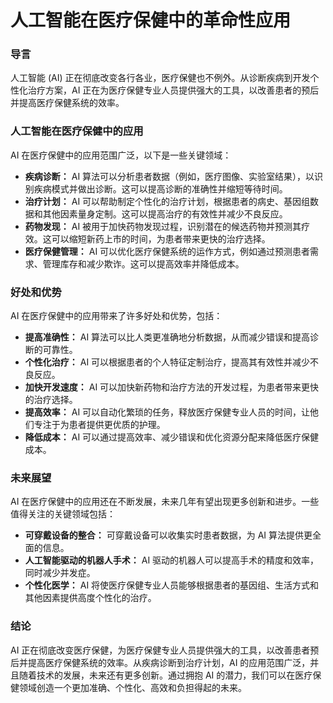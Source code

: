 # 人工智能在医疗保健中的革命性应用

### 导言

人工智能 (AI) 正在彻底改变各行各业，医疗保健也不例外。从诊断疾病到开发个性化治疗方案，AI 正在为医疗保健专业人员提供强大的工具，以改善患者的预后并提高医疗保健系统的效率。

### 人工智能在医疗保健中的应用

AI 在医疗保健中的应用范围广泛，以下是一些关键领域：

- **疾病诊断：** AI 算法可以分析患者数据（例如，医疗图像、实验室结果），以识别疾病模式并做出诊断。这可以提高诊断的准确性并缩短等待时间。
- **治疗计划：** AI 可以帮助制定个性化的治疗计划，根据患者的病史、基因组数据和其他因素量身定制。这可以提高治疗的有效性并减少不良反应。
- **药物发现：** AI 被用于加快药物发现过程，识别潜在的候选药物并预测其疗效。这可以缩短新药上市的时间，为患者带来更快的治疗选择。
- **医疗保健管理：** AI 可以优化医疗保健系统的运作方式，例如通过预测患者需求、管理库存和减少欺诈。这可以提高效率并降低成本。

### 好处和优势

AI 在医疗保健中的应用带来了许多好处和优势，包括：

- **提高准确性：** AI 算法可以比人类更准确地分析数据，从而减少错误和提高诊断的可靠性。
- **个性化治疗：** AI 可以根据患者的个人特征定制治疗，提高其有效性并减少不良反应。
- **加快开发速度：** AI 可以加快新药物和治疗方法的开发过程，为患者带来更快的治疗选择。
- **提高效率：** AI 可以自动化繁琐的任务，释放医疗保健专业人员的时间，让他们专注于为患者提供更优质的护理。
- **降低成本：** AI 可以通过提高效率、减少错误和优化资源分配来降低医疗保健成本。

### 未来展望

AI 在医疗保健中的应用还在不断发展，未来几年有望出现更多创新和进步。一些值得关注的关键领域包括：

- **可穿戴设备的整合：** 可穿戴设备可以收集实时患者数据，为 AI 算法提供更全面的信息。
- **人工智能驱动的机器人手术：** AI 驱动的机器人可以提高手术的精度和效率，同时减少并发症。
- **个性化医学：** AI 将使医疗保健专业人员能够根据患者的基因组、生活方式和其他因素提供高度个性化的治疗。

### 结论

AI 正在彻底改变医疗保健，为医疗保健专业人员提供强大的工具，以改善患者预后并提高医疗保健系统的效率。从疾病诊断到治疗计划，AI 的应用范围广泛，并且随着技术的发展，未来还有更多创新。通过拥抱 AI 的潜力，我们可以在医疗保健领域创造一个更加准确、个性化、高效和负担得起的未来。
